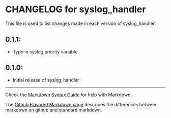 # CHANGELOG for syslog_handler

This file is used to list changes made in each version of syslog_handler.

## 0.1.1:

* Typo in syslog priority variable

## 0.1.0:

* Initial release of syslog_handler

- - -
Check the [Markdown Syntax Guide](http://daringfireball.net/projects/markdown/syntax) for help with Markdown.

The [Github Flavored Markdown page](http://github.github.com/github-flavored-markdown/) describes the differences between markdown on github and standard markdown.
